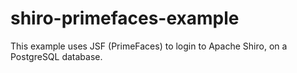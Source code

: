 shiro-primefaces-example
========================

This example uses JSF (PrimeFaces) to login to Apache Shiro, on a PostgreSQL database.
